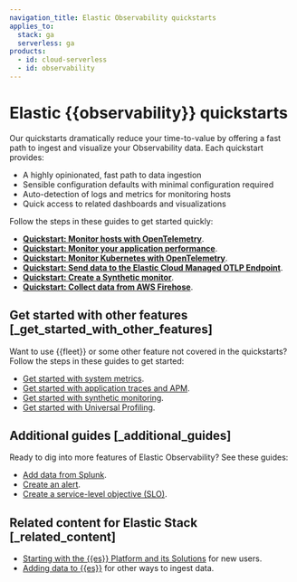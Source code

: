 ```yaml
---
navigation_title: Elastic Observability quickstarts
applies_to:
  stack: ga
  serverless: ga
products:
  - id: cloud-serverless
  - id: observability
---
```


# Elastic {{observability}} quickstarts

Our quickstarts dramatically reduce your time-to-value by offering a fast path to ingest and visualize your Observability data. Each quickstart provides:

* A highly opinionated, fast path to data ingestion
* Sensible configuration defaults with minimal configuration required
* Auto-detection of logs and metrics for monitoring hosts
* Quick access to related dashboards and visualizations

Follow the steps in these guides to get started quickly:

* [**Quickstart: Monitor hosts with OpenTelemetry**](/solutions/observability/get-started/quickstart-monitor-hosts-with-opentelemetry.md).
* [**Quickstart: Monitor your application performance**](/solutions/observability/get-started/quickstart-monitor-your-application-performance.md).
* [**Quickstart: Monitor Kubernetes with OpenTelemetry**](/solutions/observability/get-started/quickstart-unified-kubernetes-observability-with-elastic-distributions-of-opentelemetry-edot.md).
* [**Quickstart: Send data to the Elastic Cloud Managed OTLP Endpoint**](/solutions/observability/get-started/quickstart-elastic-cloud-otel-endpoint.md).
* [**Quickstart: Create a Synthetic monitor**](/solutions/observability/get-started/quickstart-create-synthetic-monitor.md).
* [**Quickstart: Collect data from AWS Firehose**](/solutions/observability/get-started/quickstart-collect-data-with-aws-firehose.md).

## Get started with other features [_get_started_with_other_features]

Want to use {{fleet}} or some other feature not covered in the quickstarts? Follow the steps in these guides to get started:

* [Get started with system metrics](/solutions/observability/infra-and-hosts/get-started-with-system-metrics.md).
* [Get started with application traces and APM](/solutions/observability/apm/get-started-fleet-managed-apm-server.md).
* [Get started with synthetic monitoring](/solutions/observability/synthetics/index.md).
* [Get started with Universal Profiling](/solutions/observability/infra-and-hosts/get-started-with-universal-profiling.md).

## Additional guides [_additional_guides]

Ready to dig into more features of Elastic Observability? See these guides:

* [Add data from Splunk](/solutions/observability/get-started/other-tutorials/add-data-from-splunk.md).
* [Create an alert](/solutions/observability/incident-management/alerting.md).
* [Create a service-level objective (SLO)](/solutions/observability/incident-management/create-an-slo.md).

## Related content for Elastic Stack [_related_content]

* [Starting with the {{es}} Platform and its Solutions](/get-started/index.md) for new users.
* [Adding data to {{es}}](/manage-data/ingest.md) for other ways to ingest data.